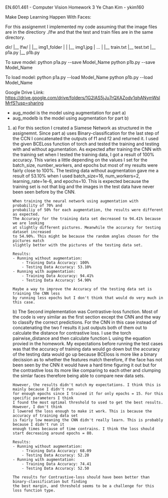 EN.601.461 - Computer Vision
Homework 3
Ye Chan Kim - ykim160

Make Deep Learning Happen With Faces:

For this assignemnt I implemented my code assuming that the image files are in the directiory ./lfw
and that the test and train files are in the same directory. 

dir/
|__ lfw/
|    |__ img1_folder
|    |     |__ img1.jpg
|    ...
|
|__ train.txt
|__ test.txt
|__ p1a.py
|__ p1b.py

To save model:
python p1a.py --save Model_Name
python p1b.py --save Model_Name

To load model:
python p1a.py --load Model_Name
python p1b.py --load Model_Name


Google Drive Liink: https://drive.google.com/drive/folders/1G2lAS5jJu7rQXAZodv1qhANymWslMrfS?usp=sharing 

 - aug_model is the model using augmentation for part a)
 - aug_modelb is the model using augmentation for part b)

1)
    a) For this section I created a Siamese Network as structured in the assignemnt.
       Since part a) uses Binary-classification for the last step of the CCN I 
       concatenated the outputs of f1 and f2 and returned it. I used the given BCELoss
       function of torch and tested the training and testing with and without agumentation.
       As expected after training the CNN with the training set when I tested the
       training data, I got a result of 100% accuracy. This varies a little depending on
       the values I set for the batch_size, number_workers, and epochs but most of my
       results were fairly close to 100%. The testing data without augmentation gave me
       a result of 53.10% when I used batch_size=16, num_workers=2, learning_rate=1e-6,
       and epochs=10. This is expected because the training set is not that big and the
       images in the test data have never been seen before by the CNN.

       When training the neural network using augmentation with probability of 70% and
       probabiliy of 50% for each augmentation, the results were different as expected.
       The Accuracy for the training data set decreased to 94.41% because we are looking
       at slightly different pictures. Meanwhile the accuracy for testing dataset increased
       to 54.90%. This might be because the random angles chosen for the pictures match
       slightly better with the pictures of the testing data set.

       Results:
       - Running without augmentation:
           - Training Data Accuracy: 100%
           - Testing Data Accuracy: 53.10%
       - Running with augmentation:
           - Training Data Accuracy: 94.41%
           - Testing Data Accuracy: 54.90%

       Maybe a way to improve the Accuracy of the testing data set is training the CNN less
       by running less epochs but I don't think that would do very much in this case.

    b) The Second implementation was Contrastive-loss function. Most of the code is very similar
       as the first section except the CNN and the way to classify the correct predictions.
       For the CNN in this case instead of concatenating the two f results it just outputs both
       of them out to calculate the distance for contrastive loss. I use the torch pairwise_distance
       and then calculate function L using the equation provied in the homework. My expectations
       before running the test cases was that the accuracy of training data would go down but
       the accuracy of the testing data would go up because BCEloss is more like a binary decission
       as to whether the features match therefore, if the face has not been seen by the CNN it
       would have a hard time figuring it out but for the contrastive loss its more like comparing
       to each other and clumping the simlar faces therefore being able to compare new data sets.

       However, the results didn't match my expectations. I think this is mainly because I didn't run
       for enough epochs since I trained it for only epochs = 15. For this specific parameters I think
       I found the most optimal threshold to used to get the best results. However, I don't think
       I lowered the loss enough to make it work. This is because the accuracy of training data set
       is fairly low meaning the CNN didn't really learn. This is probably because I didn't run it
       enough times because of time contrains. I think the loss should start decreasing around epochs = 80.

       Results:
       - Running without augmentation:
           - Training Data Accuracy: 68.09 
           - Testing Data Accuracy: 52.20
       - Running with augmentation:
           - Training Data Accuracy: 74.41
           - Testing Data Accuracy: 52.50

       The results for Contrastive-loss should have been better than binary-classification but finding
       the best margin, and threshold seems to be a challenge for this loss function type.
